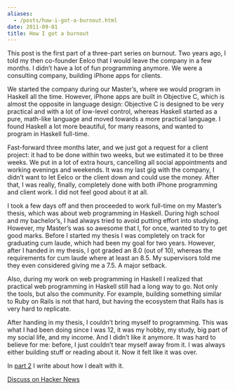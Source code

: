 ```yaml
---
aliases:
  - /posts/how-i-got-a-burnout.html
date: 2011-09-01
title: How I got a burnout
---
```


This post is the first part of a three-part series on burnout. Two years ago, I
told my then co-founder Eelco that I would leave the company in a few months. I
didn’t have a lot of fun programming anymore. We were a consulting company,
building iPhone apps for clients.&#10;

We started the company during our Master’s, where we would program in Haskell
all the time. However, iPhone apps are built in Objective C, which is almost the
opposite in language design: Objective C is designed to be very practical and
with a lot of low-level control, whereas Haskell started as a pure, math-like
language and moved towards a more practical language. I found Haskell a lot more
beautiful, for many reasons, and wanted to program in Haskell full-time.&#10;

Fast-forward three months later, and we just got a request for a client project:
it had to be done within two weeks, but we estimated it to be three weeks. We
put in a lot of extra hours, cancelling all social appointments and working
evenings and weekends. It was my last gig with the company, I didn’t want to let
Eelco or the client down and could use the money. After that, I was really,
finally, completely done with both iPhone programming and client work. I did not
feel good about it at all.&#10;

I took a few days off and then proceeded to work full-time on my Master’s
thesis, which was about web programming in Haskell. During high school and my
bachelor’s, I had always tried to avoid putting effort into studying. However,
my Master’s was so awesome that I, for once, wanted to try to get good marks.
Before I started my thesis I was completely on track for graduating cum laude,
which had been my goal for two years. However, after I handed in my thesis, I
got graded an 8.0 (out of 10), whereas the requirements for cum laude where at
least an 8.5. My supervisors told me they even considered giving me a 7.5. A
major setback.&#10;

Also, during my work on web programming in Haskell I realized that practical web
programming in Haskell still had a long way to go. Not only the tools, but also
the community. For example, building something similar to Ruby on Rails is not
that hard, but having the ecosystem that Rails has is very hard to
replicate.&#10;

After handing in my thesis, I couldn’t bring myself to programming. This was
what I had been doing since I was 12, it was my hobby, my study, big part of my
social life, and my income. And I didn’t like it anymore. It was hard to believe
for me: before, I just couldn’t tear myself away from it. I was always either
building stuff or reading about it. Now it felt like it was over.&#10;

In [part 2](/post/how-i-dealt-with-a-burnout) I write about how I
dealt with it.&#10;

[Discuss on Hacker News](http://news.ycombinator.com/item?id=2950333)

